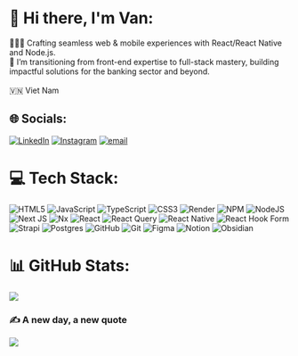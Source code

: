 # 💫 Hi there, I'm Van:
🧑🏻‍💻 Crafting seamless web & mobile experiences with React/React Native and Node.js.<br>🔭 I’m transitioning from front-end expertise to full-stack mastery, building impactful solutions for the banking sector and beyond.<br><br>🇻🇳 Viet Nam

## 🌐 Socials:
[![LinkedIn](https://img.shields.io/badge/LinkedIn-%230077B5.svg?logo=linkedin&logoColor=white)](https://linkedin.com/in/vawn) [![Instagram](https://img.shields.io/badge/Instagram-%23E4405F.svg?logo=Instagram&logoColor=white)](https://instagram.com/vawnnn) [![email](https://img.shields.io/badge/Email-D14836?logo=gmail&logoColor=white)](mailto:vantran99dn@gmail.com) 

# 💻 Tech Stack:
![HTML5](https://img.shields.io/badge/html5-%23E34F26.svg?style=for-the-badge&logo=html5&logoColor=white) ![JavaScript](https://img.shields.io/badge/javascript-%23323330.svg?style=for-the-badge&logo=javascript&logoColor=%23F7DF1E) ![TypeScript](https://img.shields.io/badge/typescript-%23007ACC.svg?style=for-the-badge&logo=typescript&logoColor=white) ![CSS3](https://img.shields.io/badge/css3-%231572B6.svg?style=for-the-badge&logo=css3&logoColor=white) ![Render](https://img.shields.io/badge/Render-fff.svg?style=for-the-badge&logo=render&logoColor=black) ![NPM](https://img.shields.io/badge/NPM-%23CB3837.svg?style=for-the-badge&logo=npm&logoColor=white) ![NodeJS](https://img.shields.io/badge/node.js-6DA55F?style=for-the-badge&logo=node.js&logoColor=white) ![Next JS](https://img.shields.io/badge/Next-black?style=for-the-badge&logo=next.js&logoColor=white) ![Nx](https://img.shields.io/badge/nx-143055?style=for-the-badge&logo=nx&logoColor=white) ![React](https://img.shields.io/badge/react-%2320232a.svg?style=for-the-badge&logo=react&logoColor=%2361DAFB) ![React Query](https://img.shields.io/badge/-React%20Query-FF4154?style=for-the-badge&logo=react%20query&logoColor=white) ![React Native](https://img.shields.io/badge/react_native-%2320232a.svg?style=for-the-badge&logo=react&logoColor=%2361DAFB) ![React Hook Form](https://img.shields.io/badge/React%20Hook%20Form-%23EC5990.svg?style=for-the-badge&logo=reacthookform&logoColor=white) ![Strapi](https://img.shields.io/badge/strapi-4945ff.svg?style=for-the-badge&logo=strapi&logoColor=white) ![Postgres](https://img.shields.io/badge/postgres-%23316192.svg?style=for-the-badge&logo=postgresql&logoColor=white) ![GitHub](https://img.shields.io/badge/github-%23121011.svg?style=for-the-badge&logo=github&logoColor=white) ![Git](https://img.shields.io/badge/git-%23F05033.svg?style=for-the-badge&logo=git&logoColor=white) ![Figma](https://img.shields.io/badge/figma-black.svg?style=for-the-badge&logo=figma&logoColor=white) ![Notion](https://img.shields.io/badge/notion-white.svg?style=for-the-badge&logo=notion&logoColor=191918) ![Obsidian](https://img.shields.io/badge/obsidian-black.svg?style=for-the-badge&logo=obsidian&logoColor=7c3aed)
# 📊 GitHub Stats:
![](https://github-readme-stats.vercel.app/api/top-langs/?username=vawn-t&theme=dark&hide_border=false&include_all_commits=true&count_private=true&layout=compact)

### ✍️ A new day, a new quote
![](https://quotes-github-readme.vercel.app/api?type=horizontal&theme=radical)

<!-- Proudly created with GPRM ( https://gprm.itsvg.in ) -->
